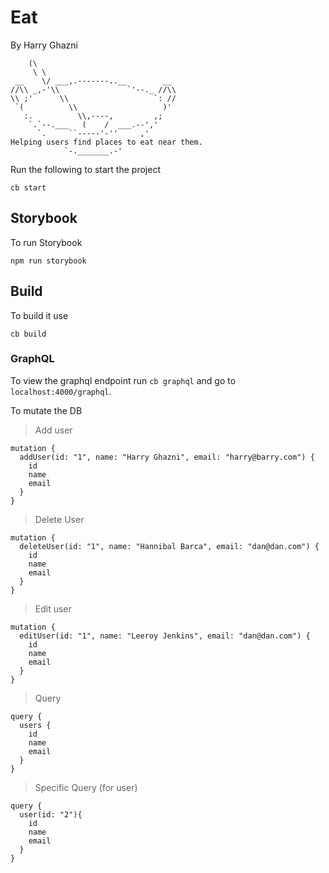 # Eat
By Harry Ghazni
```
    (\
     \ \
 __    \/ ___,.-------..__        __
//\\ _,-'\\               `'--._ //\\
\\ ;'      \\                   `: //
 `(          \\                   )'
   :.          \\,----,         ,;
    `.`--.___   (    /  ___.--','
      `.     ``-----'-''     ,'
Helping users find places to eat near them.
            `-._______.-'
```


Run the following to start the project

```
cb start
```
## Storybook
To run Storybook
```
npm run storybook
```

## Build
To build it use

```
cb build
```

### GraphQL
To view the graphql endpoint run `cb graphql` and go to `localhost:4000/graphql`.

To mutate the DB

>Add user
```
mutation {
  addUser(id: "1", name: "Harry Ghazni", email: "harry@barry.com") {
    id
    name
    email
  }
}
```

>Delete User
```
mutation {
  deleteUser(id: "1", name: "Hannibal Barca", email: "dan@dan.com") {
    id
    name
    email
  }
}
```

>Edit user
```
mutation {
  editUser(id: "1", name: "Leeroy Jenkins", email: "dan@dan.com") {
    id
    name
    email
  }
}
```

>Query
```
query {
  users {
    id
    name
    email
  }
}
```

>Specific Query (for user)
```
query {
  user(id: "2"){
    id
    name
    email
  }
}
```
